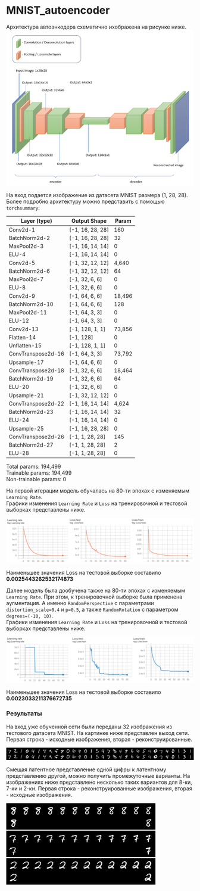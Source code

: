 # MNIST_autoencoder
Архитектура автоэнкодера схематично ихображена на рисунке ниже. 
<img src='https://github.com/JosephFrancisTribbiani/MNIST_autoencoder/blob/main/images/architecture.png'></img>

На вход подается изображение из датасета MNIST размера (1, 28, 28). Более подробно архитектуру можно представить с помощью `torchsummary`:

|Layer (type)|Output Shape|Param|
|---|---|---|
|Conv2d-1|[-1, 16, 28, 28]|160|
|BatchNorm2d-2|[-1, 16, 28, 28]|32|
|MaxPool2d-3|[-1, 16, 14, 14]|0|
|ELU-4|[-1, 16, 14, 14]|0|
|Conv2d-5|[-1, 32, 12, 12]|4,640|
|BatchNorm2d-6|[-1, 32, 12, 12]|64|
|MaxPool2d-7|[-1, 32, 6, 6]|0|
|ELU-8|[-1, 32, 6, 6]|0|
|Conv2d-9|[-1, 64, 6, 6]|18,496|
|BatchNorm2d-10|[-1, 64, 6, 6]|128|
|MaxPool2d-11|[-1, 64, 3, 3]|0|
|ELU-12|[-1, 64, 3, 3]|0|
|Conv2d-13|[-1, 128, 1, 1]|73,856|
|Flatten-14|[-1, 128]|0|
|Unflatten-15|[-1, 128, 1, 1]|0|
|ConvTranspose2d-16|[-1, 64, 3, 3]|73,792|
|Upsample-17|[-1, 64, 6, 6]|0|
|ConvTranspose2d-18|[-1, 32, 6, 6]|18,464|
|BatchNorm2d-19|[-1, 32, 6, 6]|64|
|ELU-20|[-1, 32, 6, 6]|0|
|Upsample-21|[-1, 32, 12, 12]|0|
|ConvTranspose2d-22|[-1, 16, 14, 14]|4,624|
|BatchNorm2d-23|[-1, 16, 14, 14]|32|
|ELU-24|[-1, 16, 14, 14]|0|
|Upsample-25|[-1, 16, 28, 28]|0|
|ConvTranspose2d-26|[-1, 1, 28, 28]|145|
|BatchNorm2d-27|[-1, 1, 28, 28]|2|
|ELU-28|[-1, 1, 28, 28]|0|

Total params: 194,499  
Trainable params: 194,499  
Non-trainable params: 0  

На первой итерации модель обучалась на 80-ти эпохах с изменяемым `Learning Rate`.  
Графики изменения `Learning Rate` и `Loss` на тренировочной и тестовой выборках представлены ниже.

<img src='https://github.com/JosephFrancisTribbiani/MNIST_autoencoder/blob/main/images/param_1.png'></img>

Наименьшее значения Loss на тестовой выборке составило **0.0025443262532174873**

Далее модель была дообучена также на 80-ти эпохах с изменяемым `Learning Rate`. При этом, к тренировочной выборке была применена аугментация. А именно `RandomPerspective` с параметрами `distortion_scale=0.4` и `p=0.5`, а также `RandomRotation` с параметром `degrees=(-10, 10)`.  
Графики изменения `Learning Rate` и `Loss` на тренировочной и тестовой выборках представлены ниже.

<img src='https://github.com/JosephFrancisTribbiani/MNIST_autoencoder/blob/main/images/param_2.png'></img>

Наименьшее значения Loss на тестовой выборке составило **0.0023033211376672735**

### Результаты

На вход уже обученной сети были переданы 32 изображения из тестового датасета MNIST. На картинке ниже представлен выход сети. Первая строка - исходные изображения, вторая - реконструированные.

<img src='https://github.com/JosephFrancisTribbiani/MNIST_autoencoder/blob/main/images/reconstructed.png'></img>

Смещая латентное представление одной цифры к латентному представлению другой, можно получить промежуточные варианты. На изображениях ниже представлено несколько таких вариантов для 8-ки, 7-ки и 2-ки.
Первая строка - реконструированные изображения, вторая - исходные изображения.

<img src='https://github.com/JosephFrancisTribbiani/MNIST_autoencoder/blob/main/images/homotopy_1.png'></img>  
<img src='https://github.com/JosephFrancisTribbiani/MNIST_autoencoder/blob/main/images/homotopy_2.png'></img>  
<img src='https://github.com/JosephFrancisTribbiani/MNIST_autoencoder/blob/main/images/homotopy_3.png'></img>
